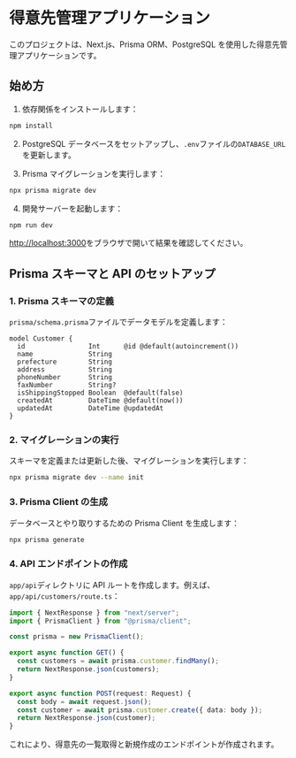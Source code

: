 # 得意先管理アプリケーション

このプロジェクトは、Next.js、Prisma ORM、PostgreSQL を使用した得意先管理アプリケーションです。

## 始め方

1. 依存関係をインストールします：

```bash
npm install
```

2. PostgreSQL データベースをセットアップし、`.env`ファイルの`DATABASE_URL`を更新します。

3. Prisma マイグレーションを実行します：

```bash
npx prisma migrate dev
```

4. 開発サーバーを起動します：

```bash
npm run dev
```

[http://localhost:3000](http://localhost:3000)をブラウザで開いて結果を確認してください。

## Prisma スキーマと API のセットアップ

### 1. Prisma スキーマの定義

`prisma/schema.prisma`ファイルでデータモデルを定義します：

```prisma
model Customer {
  id                Int      @id @default(autoincrement())
  name              String
  prefecture        String
  address           String
  phoneNumber       String
  faxNumber         String?
  isShippingStopped Boolean  @default(false)
  createdAt         DateTime @default(now())
  updatedAt         DateTime @updatedAt
}
```

### 2. マイグレーションの実行

スキーマを定義または更新した後、マイグレーションを実行します：

```bash
npx prisma migrate dev --name init
```

### 3. Prisma Client の生成

データベースとやり取りするための Prisma Client を生成します：

```bash
npx prisma generate
```

### 4. API エンドポイントの作成

`app/api`ディレクトリに API ルートを作成します。例えば、`app/api/customers/route.ts`：

```typescript
import { NextResponse } from "next/server";
import { PrismaClient } from "@prisma/client";

const prisma = new PrismaClient();

export async function GET() {
  const customers = await prisma.customer.findMany();
  return NextResponse.json(customers);
}

export async function POST(request: Request) {
  const body = await request.json();
  const customer = await prisma.customer.create({ data: body });
  return NextResponse.json(customer);
}
```

これにより、得意先の一覧取得と新規作成のエンドポイントが作成されます。
